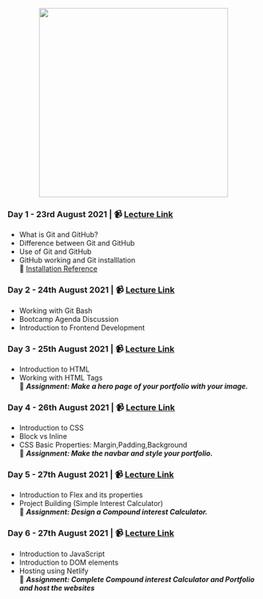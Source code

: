 <p align="center">
 <img src="https://user-images.githubusercontent.com/48858582/131226160-11206ab8-0a30-4da0-a888-865341001e36.png" width="378" height="378" />  
</p>

### Day 1 - 23rd August 2021 | 📹 [Lecture Link](https://cutt.ly/gitinstallationday1)  

  * What is Git and GitHub?
  * Difference between Git and GitHub
  * Use of Git and GitHub
  * GitHub working and Git installlation  
📜 [Installation Reference](https://github.com/thesauravkarmakar/GitHub101)

### Day 2 - 24th August 2021 | 📹 [Lecture Link](https://cutt.ly/webdev101day2rec) 

  * Working with Git Bash
  * Bootcamp Agenda Discussion
  * Introduction to Frontend Development  
 
### Day 3 - 25th August 2021 | 📹 [Lecture Link](https://cutt.ly/webdev101day3rec)

  * Introduction to HTML
  * Working with HTML Tags  
  📝 ***Assignment: Make a hero page of your portfolio with your image.***  
  
### Day 4 - 26th August 2021 | 📹 [Lecture Link](https://cutt.ly/webdev101day4rec)  

  * Introduction to CSS
  * Block vs Inline
  * CSS Basic Properties: Margin,Padding,Background  
  📝 ***Assignment: Make the navbar and style your portfolio.***  

### Day 5 - 27th August 2021 | 📹 [Lecture Link](https://cutt.ly/webdev101day5rec)  

  * Introduction to Flex and its properties
  * Project Building (Simple Interest Calculator)  
  📝 ***Assignment: Design a Compound interest Calculator.***   

### Day 6 - 27th August 2021 | 📹 [Lecture Link](https://cutt.ly/webdev101day6rec) 

  * Introduction to JavaScript
  * Introduction to DOM elements
  * Hosting using Netlify  
  📝 ***Assignment: Complete Compound interest Calculator and Portfolio and host the websites***   

